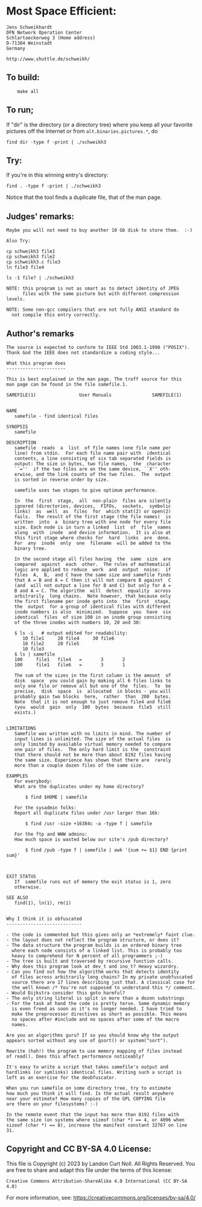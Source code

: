 # Most Space Efficient:

    Jens Schweikhardt
    DFN Network Operation Center
    Schlartaeckerweg 3 (Home address)
    D-71384 Weinstadt
    Germany

    http://www.shuttle.de/schweikh/

## To build:

        make all

## To run;

If "dir" is the directory (or a directory tree) where you keep
all your favorite pictures off the Internet or from
`alt.binaries.pictures.*`, do

	find dir -type f -print | ./schweikh3

## Try:

If you're in this winning entry's directory:

	find . -type f -print | ./schweikh3

Notice that the tool finds a duplicate file, that of the man page.


## Judges' remarks:

    Maybe you will not need to buy another 10 Gb disk to store them.  :-)

    Also Try:

	cp schweikh3 file1
	cp schweikh3 file2
	cp schweikh3.c file3
	ln file3 file4

	ls -1 file? | ./schweikh3

    NOTE: this program is not as smart as to detect identity of JPEG
          files with the same picture but with different compression levels.

    NOTE: Some non-gcc compilers that are not fully ANSI standard do
	  not compile this entry correctly.

## Author's remarks

    The source is expected to conform to IEEE Std 1003.1-1990 ("POSIX").
    Thank God the IEEE does not standardize a coding style...

    What this program does
    ----------------------

    This is best explained in the man page. The troff source for this
    man page can be found in the file samefile.1.

    SAMEFILE(1)                User Manuals               SAMEFILE(1)


    NAME
       samefile - find identical files

    SYNOPSIS
       samefile

    DESCRIPTION
       samefile  reads  a  list  of file names (one file name per
       line) from stdin.  For each file name pair with  identical
       contents, a line consisting of six tab separated fields is
       output: The size in bytes, two file names,  the  character
       ``=''  if the two files are on the same device, ``X'' oth-
       erwise, and the link counts of the two files.  The  output
       is sorted in reverse order by size.

       samefile uses two stages to give optimum performance.

       In  the  first  stage,  all  non-plain  files are silently
       ignored (directories, devices,  FIFOs,  sockets,  symbolic
       links)  as  well  as  files  for  which stat(2) or open(2)
       fails.  The result of the first stage (the file names)  is
       written  into  a  binary tree with one node for every file
       size. Each node is in turn a linked  list  of  file  names
       along  with  inode  and device information.  It is also at
       this first stage where checks for  hard  links  are  done.
       For  any  inode  only  one  filename  will be added to the
       binary tree.

       In the second stage all files having  the  same  size  are
       compared  against  each  other.  The rules of mathematical
       logic are applied to reduce  work  and  output  noise:  if
       files  A,  B,  and C have the same size and samefile finds
       that A = B and A = C then it will not compare B against  C
       (and  will not output a line for B and C) but only for A =
       B and A = C. The algorithm  will  detect  equality  across
       arbitrarily  long chains.  Note however, that because only
       the first filename per inode gets into  the  first  stage,
       the  output  for a group of identical files with different
       inode numbers is also  minimized.  Suppose  you  have  six
       identical  files  of size 100 in an inode group consisting
       of the three inodes with numbers 10, 20 and 30:

       $ ls -i   # output edited for readability:
          10 file1     20 file4     30 file6
          10 file2     20 file5
          10 file3
       $ ls | samefile
       100     file1   file4   =       3       2
       100     file1   file6   =       3       1

       The sum of the sizes in the first column is the amount  of
       disk  space  you could gain by making all 6 files links to
       only one file or remove all but one of the  files.  To  be
       precise,  disk  space  is  allocated  in blocks - you will
       probably gain two blocks  here,  rather  than  200  bytes.
       Note  that it is not enough to just remove file4 and file6
       (you  would  gain  only  100  bytes  because  file5  still
       exists.)


    LIMITATIONS
       Samefile was written with no limits in mind. The number of
       input lines is unlimited. The size of the actual files  is
       only limited by available virtual memory needed to compare
       one pair of files.  The only hard limit is the  constraint
       that there should not be more than about 8192 files having
       the same size. Experience has shown that there are  rarely
       more than a couple dozen files of the same size.

    EXAMPLES
       For everybody:
       What are the duplicates under my home directory?

           $ find $HOME | samefile

       For the sysadmin folks:
       Report all duplicate files under /usr larger than 16k:

           $ find /usr -size +16384c -a -type f | samefile

       For the ftp and WWW admins:
       How much space is wasted below our site's /pub directory?

           $ find /pub -type f | samefile | awk '{sum += $1} END {print sum}'



    EXIT STATUS
       If  samefile runs out of memory the exit status is 1, zero
       otherwise.

    SEE ALSO
       find(1), ln(1), rm(1)


    Why I think it is obfuscated
    ----------------------------

    - the code is commented but this gives only an *extremely* faint clue.
    - the layout does not reflect the program structure, or does it?
    - The data structure the program builds is an ordered binary tree
      where each node consists of a linked list. This is probably too
      heavy to comprehend for N percent of all programmers ;-)
    - The tree is built and traversed by recursive function calls.
    - Why does this program look at dev_t and ino_t? Heavy wizardry.
    - Can you find out how the algorithm works that detects identity
      of files across arbitrarily long chains? In my private unobfuscated
      source there are 17 lines describing just that. A classical case for
      the well known /* You're not supposed to understand this */ comment.
    - Would Dijkstra consider this goto harmful?
    - The only string literal is split in more than a dozen substrings
    - For the task at hand the code is pretty terse. Some dynamic memory
      is even freed as soon as it's no longer needed. I have tried to
      make the preprocessor directives as short as possible. This means
      no spaces after #include and no spaces after some of the macro
      names.

    Are you an algorithms guru? If so you should know why the output
    appears sorted without any use of qsort() or system("sort").

    Rewrite (hah!) the program to use memory mapping of files instead
    of read(). Does this affect performance noticeably?

    It's easy to write a script that takes samefile's output and
    hardlinks (or symlinks) identical files. Writing such a script is
    left as an exercise for the deobfuscator.

    When you run samefile on some directory tree, try to estimate
    how much you think it will find. Is the actual result anywhere
    near your estimate? How many copies of the GPL COPYING file
    are there on your filesystems? :-)

    In the remote event that the input has more than 8192 files with
    the same size (on systems where sizeof (char *) == 4, or 4096 when
    sizeof (char *) == 8), increase the manifest constant 32767 on line
    31.

## Copyright and CC BY-SA 4.0 License:

This file is Copyright (c) 2023 by Landon Curt Noll.  All Rights Reserved.
You are free to share and adapt this file under the terms of this license:

    Creative Commons Attribution-ShareAlike 4.0 International (CC BY-SA 4.0)

For more information, see: https://creativecommons.org/licenses/by-sa/4.0/
